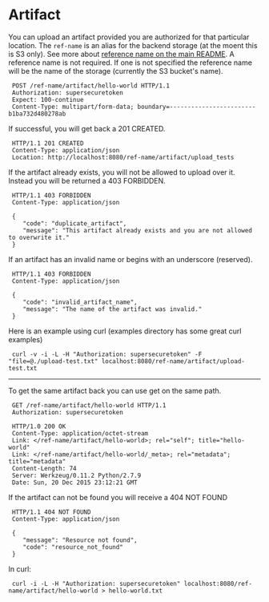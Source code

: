 Artifact
========

You can upload an artifact provided you are authorized for that particular location. The `ref-name` is an alias for the backend storage (at the moent this is S3 only). See more about [reference name on the main README](../../README.md). A reference name is not required. If one is not specified the reference name will be the name of the storage (currently the S3 bucket's name).

     POST /ref-name/artifact/hello-world HTTP/1.1
     Authorization: supersecuretoken
     Expect: 100-continue
     Content-Type: multipart/form-data; boundary=------------------------b1ba732d480278ab

If successful, you will get back a 201 CREATED.

     HTTP/1.1 201 CREATED
     Content-Type: application/json
     Location: http://localhost:8080/ref-name/artifact/upload_tests

If the artifact already exists, you will not be allowed to upload over it.  Instead you will be returned a
403 FORBIDDEN.

     HTTP/1.1 403 FORBIDDEN
     Content-Type: application/json

     {
        "code": "duplicate_artifact",
        "message": "This artifact already exists and you are not allowed to overwrite it."
     }

If an artifact has an invalid name or begins with an underscore (reserved).

     HTTP/1.1 403 FORBIDDEN
     Content-Type: application/json

     {
        "code": "invalid_artifact_name",
        "message": "The name of the artifact was invalid."
     }



Here is an example using curl (examples directory has some great curl examples)

     curl -v -i -L -H "Authorization: supersecuretoken" -F "file=@./upload-test.txt" localhost:8080/ref-name/artifact/upload-test.txt

---

To get the same artifact back you can use get on the same path.

     GET /ref-name/artifact/hello-world HTTP/1.1
     Authorization: supersecuretoken

     HTTP/1.0 200 OK
     Content-Type: application/octet-stream
     Link: </ref-name/artifact/hello-world>; rel="self"; title="hello-world"
     Link: </ref-name/artifact/hello-world/_meta>; rel="metadata"; title="metadata"
     Content-Length: 74
     Server: Werkzeug/0.11.2 Python/2.7.9
     Date: Sun, 20 Dec 2015 23:12:21 GMT

If the artifact can not be found you will receive a 404 NOT FOUND

     HTTP/1.1 404 NOT FOUND
     Content-Type: application/json

     {
        "message": "Resource not found",
        "code": "resource_not_found"
     }

In curl:

     curl -i -L -H "Authorization: supersecuretoken" localhost:8080/ref-name/artifact/hello-world > hello-world.txt
